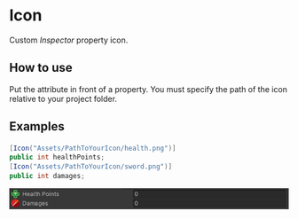 # Icon
Custom *Inspector* property icon.

## How to use
Put the attribute in front of a property.
You must specify the path of the icon relative to your project folder.

## Examples
```cs
[Icon("Assets/PathToYourIcon/health.png")]
public int healthPoints;
[Icon("Assets/PathToYourIcon/sword.png")]
public int damages;
```
![](img/IconAttributeInspectorPreview.jpg)
